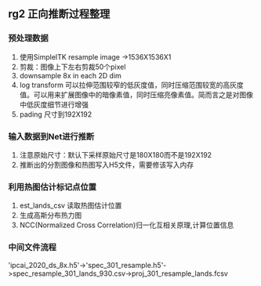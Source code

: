 ## rg2 正向推断过程整理

### 预处理数据
1. 使用SimpleITK resample image ->1536X1536X1
2. 剪裁：图像上下左右剪裁50个pixel
3. downsample 8x in each 2D dim
4. log transform 可以拉伸范围较窄的低灰度值，同时压缩范围较宽的高灰度值。可以用来扩展图像中的暗像素值，同时压缩亮像素值。简而言之是对图像中低灰度细节进行增强
5. pading 尺寸到192X192

### 输入数据到Net进行推断
1. 注意原始尺寸：默认下采样原始尺寸是180X180而不是192X192
2. 推断出的分割图像和热图写入H5文件，需要修该写入内存


### 利用热图估计标记点位置
1. est_lands_csv 读取热图估计位置
2. 生成高斯分布热力图
3. NCC(Normalized Cross Correlation)归一化互相关原理,计算位置信息

### 中间文件流程
 'ipcai_2020_ds_8x.h5'->'spec_301_resample.h5'->spec_resample_301_lands_930.csv->proj_301_resample_lands.fcsv